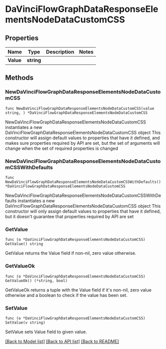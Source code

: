 # DaVinciFlowGraphDataResponseElementsNodeDataCustomCSS

## Properties

Name | Type | Description | Notes
------------ | ------------- | ------------- | -------------
**Value** | **string** |  | 

## Methods

### NewDaVinciFlowGraphDataResponseElementsNodeDataCustomCSS

`func NewDaVinciFlowGraphDataResponseElementsNodeDataCustomCSS(value string, ) *DaVinciFlowGraphDataResponseElementsNodeDataCustomCSS`

NewDaVinciFlowGraphDataResponseElementsNodeDataCustomCSS instantiates a new DaVinciFlowGraphDataResponseElementsNodeDataCustomCSS object
This constructor will assign default values to properties that have it defined,
and makes sure properties required by API are set, but the set of arguments
will change when the set of required properties is changed

### NewDaVinciFlowGraphDataResponseElementsNodeDataCustomCSSWithDefaults

`func NewDaVinciFlowGraphDataResponseElementsNodeDataCustomCSSWithDefaults() *DaVinciFlowGraphDataResponseElementsNodeDataCustomCSS`

NewDaVinciFlowGraphDataResponseElementsNodeDataCustomCSSWithDefaults instantiates a new DaVinciFlowGraphDataResponseElementsNodeDataCustomCSS object
This constructor will only assign default values to properties that have it defined,
but it doesn't guarantee that properties required by API are set

### GetValue

`func (o *DaVinciFlowGraphDataResponseElementsNodeDataCustomCSS) GetValue() string`

GetValue returns the Value field if non-nil, zero value otherwise.

### GetValueOk

`func (o *DaVinciFlowGraphDataResponseElementsNodeDataCustomCSS) GetValueOk() (*string, bool)`

GetValueOk returns a tuple with the Value field if it's non-nil, zero value otherwise
and a boolean to check if the value has been set.

### SetValue

`func (o *DaVinciFlowGraphDataResponseElementsNodeDataCustomCSS) SetValue(v string)`

SetValue sets Value field to given value.



[[Back to Model list]](../README.md#documentation-for-models) [[Back to API list]](../README.md#documentation-for-api-endpoints) [[Back to README]](../README.md)


